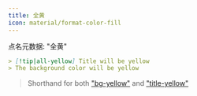 ```yaml
---
title: 全黄
icon: material/format-color-fill
---
```


点名元数据: "全黄"

```md
> [!tip|all-yellow] Title will be yellow
> The background color will be yellow
```
> Shorthand for both ["bg-yellow"](../bg-styling/page-9.md) and ["title-yellow"](../title-styling/page-9.md)